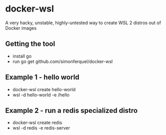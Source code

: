 # docker-wsl

A very hacky, unstable, highly-untested way to create WSL 2 distros out of Docker images

## Getting the tool

- install go
- run go get github.com/simonferquel/docker-wsl

## Example 1 - hello world

- docker-wsl create hello-world
- wsl -d hello-world -e /hello

## Example 2 - run a redis specialized distro

- docker-wsl create redis
- wsl -d redis -e redis-server